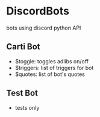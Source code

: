 # DiscordBots
 bots using discord python API


## Carti Bot
 - $toggle: toggles adlibs on/off
 - $triggers: list of triggers for bot
 - $quotes: list of bot's quotes


## Test Bot
 - tests only
